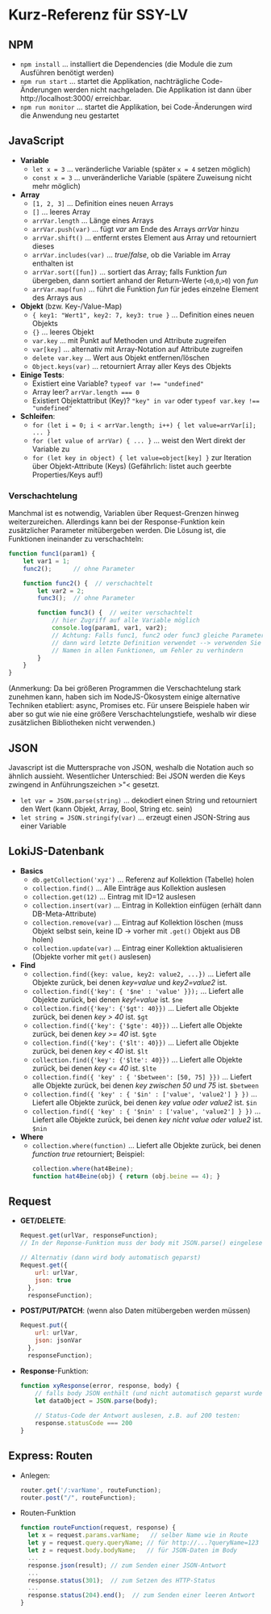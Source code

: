 # Kurz-Referenz für SSY-LV

## NPM
* `npm install` ... installiert die Dependencies (die Module die zum Ausführen benötigt werden)
* `npm run start` ... startet die Applikation, nachträgliche Code-Änderungen werden nicht nachgeladen. Die Applikation ist dann über http://localhost:3000/ erreichbar.
* `npm run monitor` ... startet die Applikation, bei Code-Änderungen wird die Anwendung neu gestartet

## JavaScript

* **Variable**
  * `let x = 3` ... veränderliche Variable (später `x = 4` setzen möglich)
  * `const x = 3` ... unveränderliche Variable (spätere Zuweisung nicht mehr möglich)
* **Array**
  * `[1, 2, 3]` ... Definition eines neuen Arrays
  * `[]` ... leeres Array
  * `arrVar.length` ... Länge eines Arrays
  * `arrVar.push(var)`  ... fügt *var* am Ende des Arrays *arrVar* hinzu
  * `arrVar.shift()` ... entfernt erstes Element aus Array und retourniert dieses
  * `arrVar.includes(var)` ... *true*/*false*, ob die Variable im Array enthalten ist
  * `arrVar.sort([fun])` ... sortiert das Array; falls Funktion *fun* übergeben,
                             dann sortiert anhand der Return-Werte (`<0`,`0`,`>0`) von *fun*
  * `arrVar.map(fun)`  ... führt die Funktion *fun* für jedes einzelne Element des Arrays aus
* **Objekt** (bzw. Key-/Value-Map)
  * `{ key1: "Wert1", key2: 7, key3: true }` ... Definition eines neuen Objekts
  * `{}` ... leeres Objekt
  * `var.key` ... mit Punkt auf Methoden und Attribute zugreifen
  * `var[key]` ... alternativ mit Array-Notation auf Attribute zugreifen
  * `delete var.key` ... Wert aus Objekt entfernen/löschen
  * `Object.keys(var)` ... retourniert Array aller Keys des Objekts
* **Einige Tests**:
  * Existiert eine Variable? `typeof var !== "undefined"`
  * Array leer? `arrVar.length === 0`
  * Existiert Objektattribut (Key)? `"key" in var` oder `typeof var.key !== "undefined"`
* **Schleifen**:
  * `for (let i = 0; i < arrVar.length; i++) { let value=arrVar[i]; ... }`
  * `for (let value of arrVar) { ... }` ... weist den Wert direkt der Variable zu
  * `for (let key in object) { let value=object[key] }` zur Iteration über Objekt-Attribute (Keys)
    (Gefährlich: listet auch geerbte Properties/Keys auf!)
  
### Verschachtelung

Manchmal ist es notwendig, Variablen über Request-Grenzen hinweg weiterzureichen.
Allerdings kann bei der Response-Funktion kein zusätzlicher Parameter mitübergeben werden.
Die Lösung ist, die Funktionen ineinander zu verschachteln:

```javascript
function func1(param1) {
    let var1 = 1;
    func2();      // ohne Parameter

    function func2() {  // verschachtelt
        let var2 = 2;
        func3();  // ohne Parameter

        function func3() {  // weiter verschachtelt
            // hier Zugriff auf alle Variable möglich
            console.log(param1, var1, var2);
            // Achtung: Falls func1, func2 oder func3 gleiche Parameternamen haben
            // dann wird letzte Definition verwendet --> verwenden Sie unterschiedliche
            // Namen in allen Funktionen, um Fehler zu verhindern
        }
    }
}
```

(Anmerkung: Da bei größeren Programmen die Verschachtelung stark zunehmen kann, haben sich im NodeJS-Ökosystem
einige alternative Techniken etabliert: async, Promises etc. Für unsere Beispiele haben wir aber so
gut wie nie eine größere Verschachtelungstiefe, weshalb wir diese zusätzlichen Bibliotheken nicht verwenden.)


## JSON

Javascript ist die Muttersprache von JSON, weshalb die Notation auch so ähnlich aussieht.
Wesentlicher Unterschied: Bei JSON werden die Keys zwingend in Anführungszeichen >"< gesetzt.

* `let var = JSON.parse(string)` ... dekodiert einen String und retourniert den Wert
                                     (kann Objekt, Array, Bool, String etc. sein)
* `let string = JSON.stringify(var)` ... erzeugt einen JSON-String aus einer Variable 


## LokiJS-Datenbank

* **Basics**
  * `db.getCollection('xyz')` ... Referenz auf Kollektion (Tabelle) holen
  * `collection.find()` ... Alle Einträge aus Kollektion auslesen
  * `collection.get(12)` ... Eintrag mit ID=12 auslesen
  * `collection.insert(var)` ... Eintrag in Kollektion einfügen (erhält dann DB-Meta-Attribute)
  * `collection.remove(var)` ... Eintrag auf Kollektion löschen
    (muss Objekt selbst sein, keine ID → vorher mit `.get()` Objekt aus DB holen)
  * `collection.update(var)` ... Eintrag einer Kollektion aktualisieren (Objekte vorher mit `get()` auslesen)
* **Find**
  * `collection.find({key: value, key2: value2, ...})` ... Liefert alle Objekte
    zurück, bei denen *key=value* und *key2=value2* ist.
  * `collection.find({'key': { '$ne' : 'value' }});` ... Liefert alle Objekte
    zurück, bei denen *key!=value* ist. `$ne`
  * `collection.find({'key': {'$gt': 40}})` ... Liefert alle Objekte
    zurück, bei denen *key > 40* ist. `$gt`
  * `collection.find({'key': {'$gte': 40}})` ... Liefert alle Objekte
    zurück, bei denen *key >= 40* ist. `$gte`
  * `collection.find({'key': {'$lt': 40}})` ... Liefert alle Objekte
    zurück, bei denen *key < 40* ist. `$lt`
  * `collection.find({'key': {'$lte': 40}})` ... Liefert alle Objekte
    zurück, bei denen *key <= 40* ist. `$lte`
  * `collection.find({ 'key' : { '$between': [50, 75] }})` ... Liefert alle Objekte
    zurück, bei denen *key zwischen 50 und 75* ist. `$between`
  * `collection.find({ 'key' : { '$in' : ['value', 'value2'] } })` ... Liefert alle Objekte
    zurück, bei denen *key value oder value2* ist. `$in`
  * `collection.find({ 'key' : { '$nin' : ['value', 'value2'] } })` ... Liefert alle Objekte
    zurück, bei denen *key nicht value oder value2* ist. `$nin`
* **Where**
  * `collection.where(function)` ... Liefert alle Objekte zurück, bei denen *function* *true* retourniert;
    Beispiel:
    ```javascript
    collection.where(hat4Beine);
    function hat4Beine(obj) { return (obj.beine == 4); }
    ```


## Request 

* **GET/DELETE**: 
  ```javascript
  Request.get(urlVar, responseFunction);
  // In der Reponse-Funktion muss der body mit JSON.parse() eingelesen werden

  // Alternativ (dann wird body automatisch geparst)
  Request.get({
      url: urlVar,
      json: true
    },
    responseFunction);
  ```
* **POST/PUT/PATCH**: (wenn also Daten mitübergeben werden müssen)
  ```javascript
  Request.put({
      url: urlVar,
      json: jsonVar
    },
    responseFunction);
  ```
* **Response**-Funktion:
  ```javascript
  function xyResponse(error, response, body) {
      // falls body JSON enthält (und nicht automatisch geparst wurde)
      let dataObject = JSON.parse(body);
    
      // Status-Code der Antwort auslesen, z.B. auf 200 testen:
      response.statusCode === 200
  }
  ```
  
  
## Express: Routen

* Anlegen:
  ```javascript
  router.get('/:varName', routeFunction);
  router.post("/", routeFunction);
  ```
* Routen-Funktion
  ```javascript
  function routeFunction(request, response) {
    let x = request.params.varName;   // selber Name wie in Route
    let y = request.query.queryName; // für http://...?queryName=123
    let z = request.body.bodyName;   // für JSON-Daten im Body
    ...
    response.json(result); // zum Senden einer JSON-Antwort
    ...
    response.status(301);  // zum Setzen des HTTP-Status
    ...
    response.status(204).end();  // zum Senden einer leeren Antwort
  }
  ```
